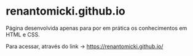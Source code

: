 # renantomicki.github.io
Página desenvolvida apenas para por em prática os conhecimentos em HTML e CSS.

Para acessar, através do link -> https://renantomicki.github.io/
